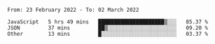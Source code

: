 <!--START_SECTION:waka-->

```text
From: 23 February 2022 - To: 02 March 2022

JavaScript   5 hrs 49 mins   █████████████████████▒░░░   85.37 %
JSON         37 mins         ██▒░░░░░░░░░░░░░░░░░░░░░░   09.20 %
Other        13 mins         █░░░░░░░░░░░░░░░░░░░░░░░░   03.37 %
```

<!--END_SECTION:waka-->
